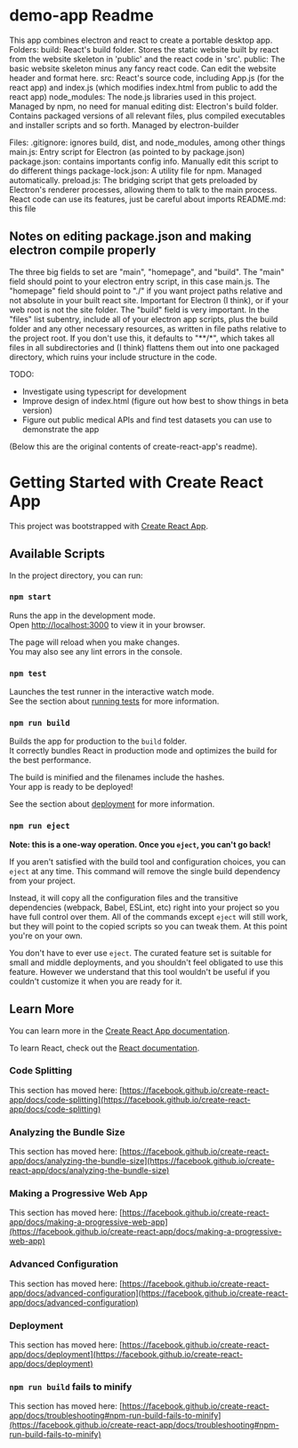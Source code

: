 # demo-app Readme

This app combines electron and react to create a portable desktop app.
Folders: 
  build: React's build folder. Stores the static website built by react from the website skeleton in 'public' and the react code in 'src'.
  public: The basic website skeleton minus any fancy react code. Can edit the website header and format here.
  src: React's source code, including App.js (for the react app) and index.js (which modifies index.html from public to add the react app)
  node_modules: The node.js libraries used in this project. Managed by npm, no need for manual editing
  dist: Electron's build folder. Contains packaged versions of all relevant files, plus compiled executables and installer scripts and so forth. Managed by electron-builder

Files:
  .gitignore: ignores build, dist, and node_modules, among other things
  main.js: Entry script for Electron (as pointed to by package.json)
  package.json: contains importants config info. Manually edit this script to do different things
  package-lock.json: A utility file for npm. Managed automatically.
  preload.js: The bridging script that gets preloaded by Electron's renderer processes, allowing them to talk to the main process. React code can use its features, just be careful about imports
  README.md: this file

## Notes on editing package.json and making electron compile properly

The three big fields to set are "main", "homepage", and "build". The "main" field should point to your electron entry script, in this case main.js. The "homepage" field should point to "./" if you want project paths relative and not absolute in your built react site. Important for Electron (I think), or if your web root is not the site folder. The "build" field is very important. In the "files" list subentry, include all of your electron app scripts, plus the build folder and any other necessary resources, as written in file paths relative to the project root. If you don't use this, it defaults to "**/*", which takes all files in all subdirectories and (I think) flattens them out into one packaged directory, which ruins your include structure in the code.

TODO:
 - Investigate using typescript for development
 - Improve design of index.html (figure out how best to show things in beta version)
 - Figure out public medical APIs and find test datasets you can use to demonstrate the app


(Below this are the original contents of create-react-app's readme).


# Getting Started with Create React App

This project was bootstrapped with [Create React App](https://github.com/facebook/create-react-app).

## Available Scripts

In the project directory, you can run:

### `npm start`

Runs the app in the development mode.\
Open [http://localhost:3000](http://localhost:3000) to view it in your browser.

The page will reload when you make changes.\
You may also see any lint errors in the console.

### `npm test`

Launches the test runner in the interactive watch mode.\
See the section about [running tests](https://facebook.github.io/create-react-app/docs/running-tests) for more information.

### `npm run build`

Builds the app for production to the `build` folder.\
It correctly bundles React in production mode and optimizes the build for the best performance.

The build is minified and the filenames include the hashes.\
Your app is ready to be deployed!

See the section about [deployment](https://facebook.github.io/create-react-app/docs/deployment) for more information.

### `npm run eject`

**Note: this is a one-way operation. Once you `eject`, you can't go back!**

If you aren't satisfied with the build tool and configuration choices, you can `eject` at any time. This command will remove the single build dependency from your project.

Instead, it will copy all the configuration files and the transitive dependencies (webpack, Babel, ESLint, etc) right into your project so you have full control over them. All of the commands except `eject` will still work, but they will point to the copied scripts so you can tweak them. At this point you're on your own.

You don't have to ever use `eject`. The curated feature set is suitable for small and middle deployments, and you shouldn't feel obligated to use this feature. However we understand that this tool wouldn't be useful if you couldn't customize it when you are ready for it.

## Learn More

You can learn more in the [Create React App documentation](https://facebook.github.io/create-react-app/docs/getting-started).

To learn React, check out the [React documentation](https://reactjs.org/).

### Code Splitting

This section has moved here: [https://facebook.github.io/create-react-app/docs/code-splitting](https://facebook.github.io/create-react-app/docs/code-splitting)

### Analyzing the Bundle Size

This section has moved here: [https://facebook.github.io/create-react-app/docs/analyzing-the-bundle-size](https://facebook.github.io/create-react-app/docs/analyzing-the-bundle-size)

### Making a Progressive Web App

This section has moved here: [https://facebook.github.io/create-react-app/docs/making-a-progressive-web-app](https://facebook.github.io/create-react-app/docs/making-a-progressive-web-app)

### Advanced Configuration

This section has moved here: [https://facebook.github.io/create-react-app/docs/advanced-configuration](https://facebook.github.io/create-react-app/docs/advanced-configuration)

### Deployment

This section has moved here: [https://facebook.github.io/create-react-app/docs/deployment](https://facebook.github.io/create-react-app/docs/deployment)

### `npm run build` fails to minify

This section has moved here: [https://facebook.github.io/create-react-app/docs/troubleshooting#npm-run-build-fails-to-minify](https://facebook.github.io/create-react-app/docs/troubleshooting#npm-run-build-fails-to-minify)
